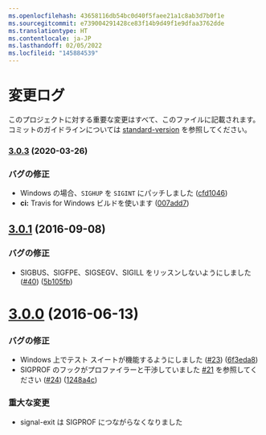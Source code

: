 ```yaml
---
ms.openlocfilehash: 43658116db54bc0d40f5faee21a1c8ab3d7b0f1e
ms.sourcegitcommit: e739004291428ce83f14b9d49f1e9dfaa3762dde
ms.translationtype: HT
ms.contentlocale: ja-JP
ms.lasthandoff: 02/05/2022
ms.locfileid: "145884539"
---
```

# <a name="changelog"></a>変更ログ

このプロジェクトに対する重要な変更はすべて、このファイルに記載されます。 コミットのガイドラインについては [standard-version](https://github.com/conventional-changelog/standard-version) を参照してください。

### <a name="303-2020-03-26"></a>[3.0.3](https://github.com/tapjs/signal-exit/compare/v3.0.2...v3.0.3) (2020-03-26)


### <a name="bug-fixes"></a>バグの修正

* Windows の場合、`SIGHUP` を `SIGINT` にパッチしました ([cfd1046](https://github.com/tapjs/signal-exit/commit/cfd1046079af4f0e44f93c69c237a09de8c23ef2))
* **ci:** Travis for Windows ビルドを使います ([007add7](https://github.com/tapjs/signal-exit/commit/007add793d2b5ae3c382512103adbf321768a0b8))

<a name="3.0.1"></a>
## <a name="301-2016-09-08"></a>[3.0.1](https://github.com/tapjs/signal-exit/compare/v3.0.0...v3.0.1) (2016-09-08)


### <a name="bug-fixes"></a>バグの修正

* SIGBUS、SIGFPE、SIGSEGV、SIGILL をリッスンしないようにしました ([#40](https://github.com/tapjs/signal-exit/issues/40)) ([5b105fb](https://github.com/tapjs/signal-exit/commit/5b105fb))



<a name="3.0.0"></a>
# <a name="300-2016-06-13"></a>[3.0.0](https://github.com/tapjs/signal-exit/compare/v2.1.2...v3.0.0) (2016-06-13)


### <a name="bug-fixes"></a>バグの修正

* Windows 上でテスト スイートが機能するようにしました ([#23](https://github.com/tapjs/signal-exit/issues/23)) ([6f3eda8](https://github.com/tapjs/signal-exit/commit/6f3eda8))
* SIGPROF のフックがプロファイラーと干渉していました [#21](https://github.com/tapjs/signal-exit/issues/21) を参照してください ([#24](https://github.com/tapjs/signal-exit/issues/24)) ([1248a4c](https://github.com/tapjs/signal-exit/commit/1248a4c))


### <a name="breaking-changes"></a>重大な変更

* signal-exit は SIGPROF につながらなくなりました
